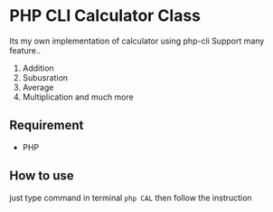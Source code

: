 # PHP CLI Calculator Class
Its my own implementation of calculator using php-cli
Support many feature..
1. Addition
2. Subusration
3. Average
4. Multiplication
and much more

## Requirement
- PHP

## How to use
just type command in terminal ```php CAL```
then follow the instruction